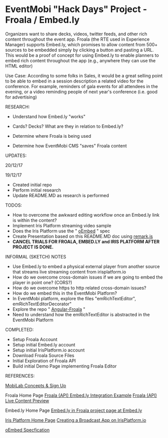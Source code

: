 # EventMobi "Hack Days" Project - Froala / Embed.ly

Organizers want to share decks, videos, twitter feeds, and other rich content throughout the event app. Froala (the RTE used in Experience Manager) supports Embed.ly, which promises to allow content from 500+ sources to be embedded simply by clicking a button and pasting a URL. This would be a proof of concept for using Embed.ly to enable planners to embed rich content throughout the app (e.g., anywhere they can use the HTML editor)

Use Case:
According to some folks in Sales, it would be a great selling point to be able to embed in a session description a related video for the conference. For example, reminders of gala events for all attendees in the evening, or a video reminding people of next year's conference (i.e. good for advertising)

RESEARCH:

- Understand how Embed.ly "works"
- Cards? Decks? What are they in relation to Embed.ly?


- Determine where Froala is being used
- Determine how EventMobi CMS "saves" Froala content 




UPDATES:

20/12/17

19/12/17
- Created initial repo
- Perform initial research
- Update README.MD as research is performed



TODOS:

- How to overcome the awkward editing workflow once an Embed.ly link is within the content?
- Implement Iris Platform streaming video sample
- Does the Iris Platform use the " [oEmbed](https://oembed.com/) " spec
- Create Presentation based on this README.MD doc using [remark.js](https://remarkjs.com)
- **CANCEL TRIALS FOR FROALA, EMBED.LY and IRIS PLATFORM AFTER PROJECT IS DONE.**



INFORMAL (SKETCH) NOTES

- Use Embed.ly to embed a physical external player from another source that
streams live streaming content from irisplatform.io
- How do we overcome cross-domain issues if we are going to embed the player in point one? (CORS?)
- How do we overcome https to http related cross-domain issues?
- How do we embed this in the EventMobi Platform?
- In EventMobi platform, explore the files "emRichTextEditor", emRichTextEditorDecorator"
- Explore the repo " [Angular-Froala](https://github.com/froala/angular-froala) "
- Need to understand how the emRichTextEditor is abstracted in the EventMobi Platform


COMPLETED:

- Setup Froala Account
- Setup initial Embed.ly account
- Setup initial IrisPlatform.io account
- Download Froala Source Files 
- Initial Exploration of Froala API 
- Build initial Demo Page implementing Froala Editor 


REFERENCES:

[MobiLab Concepts & Sign Up](https://docs.google.com/a/eventmobi.com/document/d/18qFc-Sv2tVkFIDsOwIluN6kiwiwnnIfnIG9ypHX6K0M/edit?usp=sharing)

Froala Home Page
[Froala (API) Embed.ly Integration Example](https://www.froala.com/wysiwyg-editor/examples/embedly)
[Froala (API) Live Content Preview](https://www.froala.com/wysiwyg-editor/examples/live-content-preview)

Embed.ly Home Page
[Embed.ly in Froala project page at Embed.ly](https://app.embed.ly/organization/embed-in-froala)

[Iris Platform Home Page](https://irisplatform.io/)
[Creating a Broadcast App on IrisPlatform.io](https://irisplatform.io/docs/broadcasting/howto/)

[oEmbed Specfication](https://oembed.com/)

